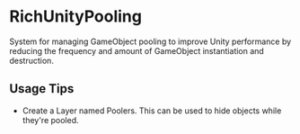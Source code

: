 # RichUnityPooling
System for managing GameObject pooling to improve Unity performance by reducing the frequency and amount of GameObject instantiation and destruction.

## Usage Tips
* Create a Layer named Poolers. This can be used to hide objects while they're pooled.
